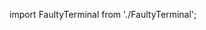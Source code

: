 import FaultyTerminal from './FaultyTerminal';

<div style={{ width: '100%', height: '600px', position: 'relative' }}>
  <FaultyTerminal
    scale={1.5}
    gridMul={[2, 1]}
    digitSize={1.2}
    timeScale={1}
    pause={false}
    scanlineIntensity={1}
    glitchAmount={1}
    flickerAmount={1}
    noiseAmp={1}
    chromaticAberration={0}
    dither={0}
    curvature={0}
    tint="#ffffff"
    mouseReact={true}
    mouseStrength={0.5}
    pageLoadAnimation={false}
    brightness={1}
  />
</div>